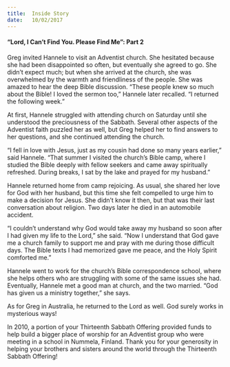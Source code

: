 ```yaml
---
title:  Inside Story
date:   10/02/2017
---
```


#### “Lord, I Can’t Find You. Please Find Me”: Part 2

Greg invited Hannele to visit an Adventist church. She hesitated because she had been disappointed so often, but eventually she agreed to go. She didn’t expect much; but when she arrived at the church, she was overwhelmed by the warmth and friendliness of the people. She was amazed to hear the deep Bible discussion. “These people knew so much about the Bible! I loved the sermon too,” Hannele later recalled. “I returned the following week.” 

At first, Hannele struggled with attending church on Saturday until she understood the preciousness of the Sabbath. Several other aspects of the Adventist faith puzzled her as well, but Greg helped her to find answers to her questions, and she continued attending the church. 

“I fell in love with Jesus, just as my cousin had done so many years earlier,” said Hannele. “That summer I visited the church’s Bible camp, where I studied the Bible deeply with fellow seekers and came away spiritually refreshed. During breaks, I sat by the lake and prayed for my husband.” 

Hannele returned home from camp rejoicing. As usual, she shared her love for God with her husband, but this time she felt compelled to urge him to make a decision for Jesus. She didn’t know it then, but that was their last conversation about religion. Two days later he died in an automobile accident. 

“I couldn’t understand why God would take away my husband so soon after I had given my life to the Lord,” she said. “Now I understand that God gave me a church family to support me and pray with me during those difficult days. The Bible texts I had memorized gave me peace, and the Holy Spirit comforted me.” 

Hannele went to work for the church’s Bible correspondence school, where she helps others who are struggling with some of the same issues she had. Eventually, Hannele met a good man at church, and the two married. “God has given us a ministry together,” she says. 

As for Greg in Australia, he returned to the Lord as well. God surely works in mysterious ways!

In 2010, a portion of your Thirteenth Sabbath Offering provided funds to help build a bigger place of worship for an Adventist group who were meeting in a school in Nummela, Finland. Thank you for your generosity in helping your brothers and sisters around the world through the Thirteenth Sabbath Offering! 
